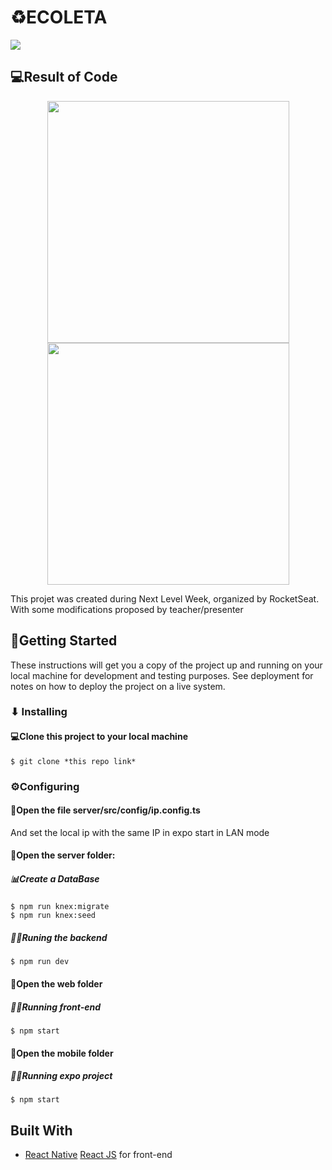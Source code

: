 # ♻️ECOLETA

<div>
    <img src="https://raw.githubusercontent.com/FranciscoOssianFOLN/NLW-01/7b0b3cb1a905c0a44c2e96a5e35f820b7ed5140d/.github_assets/home_desktop.svg">
</div>

## 💻Result of Code
<div align="center">
    <img src ="https://i.imgur.com/vtGOWfh.gif" height="387" widht="204">
    <img src ="https://i.imgur.com/g5hpWEi.gif" height="387" widht="650">
</div>

This projet was created during Next Level Week, organized by RocketSeat. With some modifications proposed by teacher/presenter

## 🚀Getting Started

These instructions will get you a copy of the project up and running on your local machine for development and testing purposes. See deployment for notes on how to deploy the project on a live system.

### ⬇ Installing

#### 💻Clone this project to your local machine
```
$ git clone *this repo link*
```

### ⚙️Configuring

#### 📁Open the file server/src/config/ip.config.ts
And set the local ip with the same IP in expo start in LAN mode

#### 📁Open the server folder:
##### 📊Create a DataBase
```
$ npm run knex:migrate
$ npm run knex:seed
```
##### 🏃‍♂️Runing the backend
```
$ npm run dev
```

#### 📁Open the web folder
##### 🏃‍♂️Running front-end
```
$ npm start
```
#### 📁Open the mobile folder
##### 🏃‍♂️Running expo project
```
$ npm start
```

## Built With

* [React Native](https://reactnative.dev/) [React JS](https://reactjs.org/) for front-end